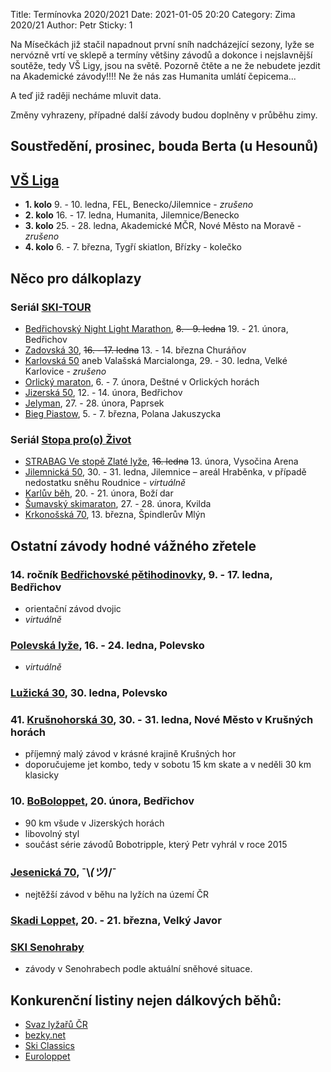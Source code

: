 Title: Termínovka 2020/2021
Date: 2021-01-05 20:20
Category: Zima 2020/21
Author: Petr
Sticky: 1

Na Mísečkách již stačil napadnout první sníh nadcházející sezony, lyže se nervózně vrtí ve sklepě a termíny většiny závodů a dokonce i nejslavnější soutěže, tedy VŠ Ligy, jsou na světě. Pozorně čtěte a ne že nebudete jezdit na Akademické závody!!!! Ne že nás zas Humanita umlátí čepicema...

A teď již raději necháme mluvit data.

Změny vyhrazeny, případné další závody budou doplněny v průběhu zimy.

Soustředění, prosinec, bouda Berta (u Hesounů)
----------------------------------------------

[VŠ Liga](http://www.vs-liga.cz/)
---------------------------------

- **1. kolo** 9. - 10. ledna, FEL, Benecko/Jilemnice - *zrušeno*
- **2. kolo** 16. - 17. ledna, Humanita, Jilemnice/Benecko
- **3. kolo** 25. - 28. ledna, Akademické MČR, Nové Město na Moravě - *zrušeno*
- **4. kolo** 6. - 7. března, Tygří skiatlon, Břízky - kolečko

Něco pro dálkoplazy
-------------------

### Seriál [SKI-TOUR](https://www.ski-tour.cz/)

- [Bedřichovský Night Light Marathon](https://www.ski-tour.cz/bedrichovsky-nlm/r2), <s>8. - 9. ledna</s> 19. - 21. února, Bedřichov
- [Zadovská 30](https://www.ski-tour.cz/zadovska-30/r3), <s>16. - 17. ledna</s> 13. - 14. března Churáňov
- [Karlovská 50](https://www.ski-tour.cz/karlovska-50/r1) aneb Valašská Marcialonga, 29. - 30. ledna, Velké Karlovice - *zrušeno*
- [Orlický maraton](https://www.ski-tour.cz/orlicky-maraton/r4), 6. - 7. února, Deštné v Orlických horách
- [Jizerská 50](https://jiz50.cz), 12. - 14. února, Bedřichov
- [Jelyman](https://www.ski-tour.cz/jelyman/r6), 27. - 28. února, Paprsek
- [Bieg Piastow](https://www.ski-tour.cz/bieg-piastow/r7), 5. - 7. března, Polana Jakuszycka


### Seriál [Stopa pro(o) Život](https://www.stopaprozivot.cz/)

- [STRABAG Ve stopě Zlaté lyže](https://www.stopaprozivot.cz/strabag-ve-stope-zlate-lyze/), <s>16. ledna</s> 13. února, Vysočina Arena
- [Jilemnická 50](https://www.stopaprozivot.cz/jilemnicka-50/), 30. - 31. ledna, Jilemnice – areál Hraběnka, v případě nedostatku sněhu Roudnice - *virtuálně*
- [Karlův běh](https://www.stopaprozivot.cz/karluv-beh/), 20. - 21. února, Boží dar
- [Šumavský skimaraton](https://www.stopaprozivot.cz/ct-sumavsky-skimaraton/), 27. - 28. února, Kvilda
- [Krkonošská 70](https://www.stopaprozivot.cz/krkonosska-70/), 13. března, Špindlerův Mlýn

Ostatní závody hodné vážného zřetele
------------------------------------

### 14. ročník [Bedřichovské pětihodinovky](http://www.b5h.cz/), 9. - 17. ledna, Bedřichov

- orientační závod dvojic
- *virtuálně*

### [Polevská lyže](https://skipolevsko.estranky.cz/), 16. - 24. ledna, Polevsko

- *virtuálně*

### [Lužická 30](https://skipolevsko.estranky.cz/), 30. ledna, Polevsko

### 41. [Krušnohorská 30](https://k30-lote.webnode.cz), 30. - 31. ledna, Nové Město v Krušných horách

- příjemný malý závod v krásné krajině Krušných hor
- doporučujeme jet kombo, tedy v sobotu 15 km skate a v neděli 30 km klasicky

### 10. [BoBoloppet](https://www.boboloppet.com/boboloppet/), 20. února, Bedřichov

- 90 km všude v Jizerských horách
- libovolný styl
- součást série závodů Bobotripple, který Petr vyhrál v roce 2015

### [Jesenická 70](http://www.jesenicka70.cz/cz/), ¯\\_(ツ)_/¯

- nejtěžší závod v běhu na lyžích na území ČR

### [Skadi Loppet](https://www.skadi-loppet.de/en.html), 20. - 21. března, Velký Javor

### [SKI Senohraby](https://www.senohraby.cz/info-o-obci-1/ski-senohraby-1/)

- závody v Senohrabech podle aktuální sněhové situace.

Konkurenční listiny nejen dálkových běhů:
-----------------------------------------

- [Svaz lyžařů ČR](http://zavody.czech-ski.com/event/list)
- [bezky.net](https://bezky.net/kalendar)
- [Ski Classics](https://vismaskiclassics.com/)
- [Euroloppet](https://www.euroloppet.com/en.html)
